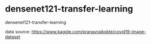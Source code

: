 # densenet121-transfer-learning
densenet121-transfer-learning

data source:
https://www.kaggle.com/pranavraikokte/covid19-image-dataset
